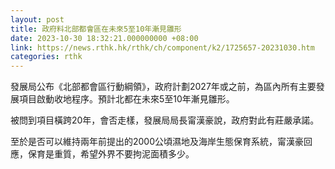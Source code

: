 ```yaml
---
layout: post
title: 政府料北部都會區在未來5至10年漸見雛形
date: 2023-10-30 18:32:21.000000000 +08:00
link: https://news.rthk.hk/rthk/ch/component/k2/1725657-20231030.htm
categories: rthk
---
```


發展局公布《北部都會區行動綱領》，政府計劃2027年或之前，為區內所有主要發展項目啟動收地程序。預計北都在未來5至10年漸見雛形。

被問到項目橫跨20年，會否走樣，發展局局長甯漢豪說，政府對此有莊嚴承諾。

至於是否可以維持兩年前提出的2000公頃濕地及海岸生態保育系統，甯漢豪回應，保育是重質，希望外界不要拘泥面積多少。
